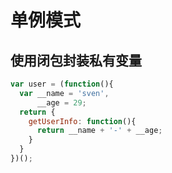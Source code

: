 # 单例模式

## 使用闭包封装私有变量

```javascript
var user = (function(){
  var __name = 'sven',
      __age = 29;
  return {
    getUserInfo: function(){
      return __name + '-' + __age;
    }
  }
})();
```
